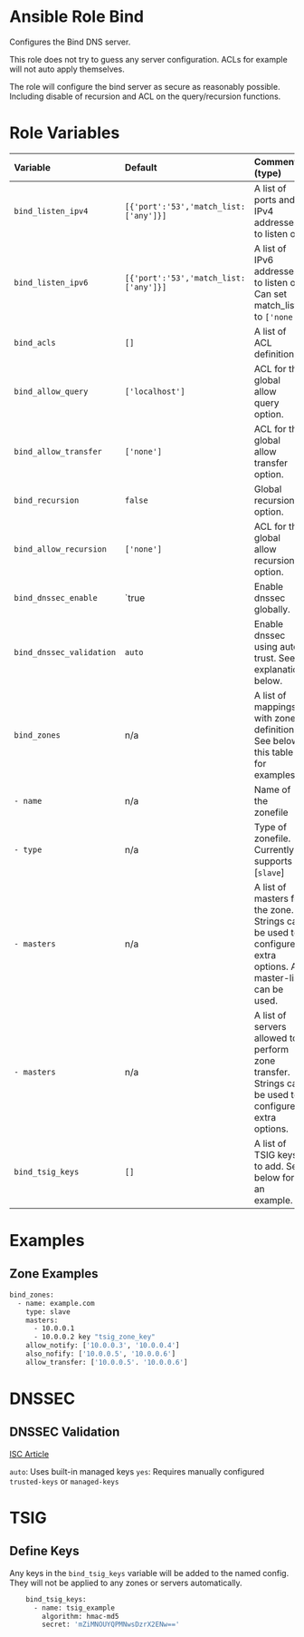 Ansible Role Bind
=========

Configures the Bind DNS server.

This role does not try to guess any server configuration. ACLs for example will
not auto apply themselves.

The role will configure the bind server as secure as reasonably possible.
Including disable of recursion and ACL on the query/recursion functions.

# Role Variables

| Variable                    | Default              | Comments (type)                                                                                                                      |
|:----------------------------|:--------------------------------------|:--------------------------------------------------------------------------------------------------------------------|
| `bind_listen_ipv4`          | `[{'port':'53','match_list:['any']}]` | A list of ports and IPv4 addresses to listen on.                                                                    |
| `bind_listen_ipv6`          | `[{'port':'53','match_list:['any']}]` | A list of IPv6 addresses to listen on. Can set match_list to `['none']`                                             |
| `bind_acls`                 | `[]`                                  | A list of ACL definitions.                                                                                          |
| `bind_allow_query   `       | `['localhost']`                       | ACL for the global allow query option.                                                                              |
| `bind_allow_transfer`       | `['none']`                            | ACL for the global allow transfer option.                                                                           |
| `bind_recursion`            | `false`                               | Global recursion option.                                                                                            |
| `bind_allow_recursion`      | `['none']`                            | ACL for the global allow recursion option.                                                                          |
| `bind_dnssec_enable`        | `true                                 | Enable dnssec globally.                                                                                             |
| `bind_dnssec_validation`    | `auto`                                | Enable dnssec using auto trust. See explanation below.                                                              |
| `bind_zones`                | n/a                                   | A list of mappings with zone definitions. See below this table for examples                                         |
| `- name`                    | n/a                                   | Name of the zonefile                                                                                                |
| `- type`                    | n/a                                   | Type of zonefile. Currently supports [`slave`]                                                                      |
| `- masters`                 | n/a                                   | A list of masters for the zone. Strings can be used to configure extra options. A master-list can be used.          |
| `- masters`                 | n/a                                   | A list of servers allowed to perform zone transfer. Strings can be used to configure extra options.                 |
| `bind_tsig_keys`            | `[]`                                  | A list of TSIG keys to add. See below for an example.                                                               |

# Examples

## Zone Examples

```bash
bind_zones:
  - name: example.com
    type: slave
    masters:
      - 10.0.0.1
      - 10.0.0.2 key "tsig_zone_key"
    allow_notify: ['10.0.0.3', '10.0.0.4']
    also_nofify: ['10.0.0.5', '10.0.0.6']
    allow_transfer: ['10.0.0.5'. '10.0.0.6']
```

# DNSSEC

## DNSSEC Validation

[ISC Article](https://kb.isc.org/docs/aa-01547)

`auto`: Uses built-in managed keys
`yes`: Requires manually configured `trusted-keys` or `managed-keys`

# TSIG

## Define Keys

Any keys in the `bind_tsig_keys` variable will be added to the named config.
They will not be applied to any zones or servers automatically.

```bash
    bind_tsig_keys:
      - name: tsig_example
        algorithm: hmac-md5
        secret: 'mZiMNOUYQPMNwsDzrX2ENw=='
```
